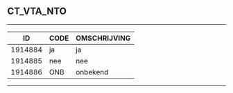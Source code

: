 ## CT_VTA_NTO

***

|ID                              	|CODE          	|OMSCHRIJVING|
|------                          	|----          	|-----    |
|1914884|ja|ja|
|1914885|nee|nee|
|1914886|ONB|onbekend|


***

